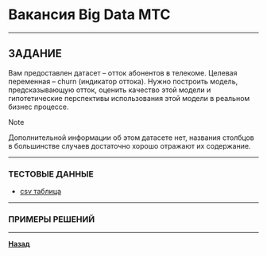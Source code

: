 #  Вакансия Big Data МТС

***

## ЗАДАНИЕ

Вам предоставлен датасет – отток абонентов в телекоме. Целевая переменная – churn (индикатор оттока).
Нужно построить модель, предсказывающую отток, оценить качество этой модели и гипотетические перспективы использования этой модели в реальном бизнес процессе.

> [!NOTE]
> Дополнительной информации об этом датасете нет, названия столбцов в большинстве случаев достаточно хорошо отражают их содержание.

***

### ТЕСТОВЫЕ ДАННЫЕ

- [csv таблица](telco-customer-churn.csv)

***

### ПРИМЕРЫ РЕШЕНИЙ

***

**[Назад](/ml/README.md)**